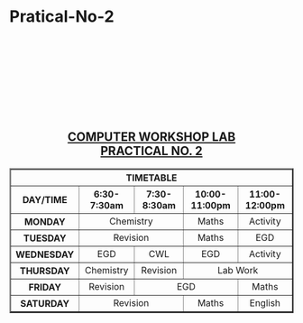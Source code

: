 # Pratical-No-2
<html>
<body>

<center>
<br><br><br><br><br><br><br><br>
<h2> <u>COMPUTER WORKSHOP LAB <br> PRACTICAL NO. 2 </u></h2>


<table border="2" space="2" cellspacing="3" cellpadding="2">
<tr>
<th colspan="5" align="center"> TIMETABLE </th>
</tr>

<tr>
<th align="center"> DAY/TIME </th>
<th align="center"> 6:30-7:30am </th>
<th align="center"> 7:30-8:30am </th>
<th align="center"> 10:00-11:00pm </th>
<th align="center"> 11:00-12:00pm </th>
</tr>

<tr>
<th align="center"> MONDAY </th>
<td colspan="2" align="center"> Chemistry </td>
<td align="center"> Maths </td>
<td align="center"> Activity </td>
</tr>

<tr>
<th align="center"> TUESDAY </th>
<td colspan="2" align="center"> Revision </td>
<td align="center"> Maths </td>
<td align="center"> EGD </td>
</tr>

<tr>
<th align="center"> WEDNESDAY </th>
<td align="center"> EGD </td>
<td align="center"> CWL </td>
<td align="center"> EGD </td>
<td align="center"> Activity </td>
</tr>

<tr>
<th align="center"> THURSDAY </th>
<td align="center"> Chemistry </td>
<td align="center"> Revision </td>
<td colspan="2" align="center"> Lab Work </td>
</tr>

<tr>
<th align="center"> FRIDAY </th>
<td align="center"> Revision </td>
<td colspan="2" align="center"> EGD </td>
<td align="center"> Maths </td>
</tr>

<tr>
<th align="center"> SATURDAY </th>
<td colspan="2" align="center"> Revision </td>
<td align="center"> Maths </td> 
<td align="center"> English </td>
</tr>

</center>
</body>
</html>
